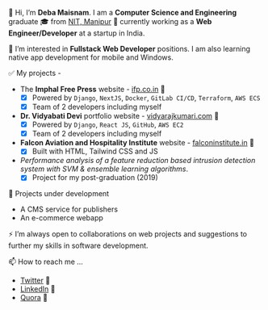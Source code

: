 👋 Hi, I’m **Deba Maisnam**. I am a **Computer Science and Engineering** graduate 🎓 from [NIT, Manipur](https://www.nitmanipur.ac.in/) 🔗 currently working as a **Web Engineer/Developer** at a startup in India.

👀 I’m interested in **Fullstack Web Developer** positions. I am also learning native app development for mobile and Windows.

✅ My projects -

- The **Imphal Free Press** website - [ifp.co.in](https://www.ifp.co.in) 🔗
  - [x] Powered by `Django`, `NextJS`, `Docker`, `GitLab CI/CD`, `Terraform`, `AWS ECS`
  - [x] Team of 2 developers including myself
- **Dr. Vidyabati Devi** portfolio website - [vidyarajkumari.com](http://www.vidyarajkumari.com) 🔗
  - [x] Powered by `Django`, `React JS`, `GitHub`, `AWS EC2`
  - [x] Team of 2 developers including myself
- **Falcon Aviation and Hospitality Institute** website - [falconinstitute.in](http://www.falconinstitute.in/) 🔗
  - [x] Built with HTML, Tailwind CSS and JS
- *Performance analysis of a feature reduction based intrusion detection system with SVM & ensemble learning algorithms*.
  - [x] Project for my post-graduation (2019)

🔨 Projects under development
- A CMS service for publishers
- An e-commerce webapp

⚡ I’m always open to collaborations on web projects and suggestions to further my skills in software development.

📫 How to reach me ...
- [Twitter](https://twitter.com/debamaisnam) 🔗
- [LinkedIn](https://www.linkedin.com/in/debabrata-maisnam-27a404195/) 🔗
- [Quora](https://www.quora.com/profile/Debabrata-Maisnam) 🔗

<!---
dMaisnam/dMaisnam is a ✨ special ✨ repository because its `README.md` (this file) appears on your GitHub profile.
You can click the Preview link to take a look at your changes.
--->

